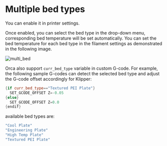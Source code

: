 # Multiple bed types

You can enable it in printer settings.

Once enabled, you can select the bed type in the drop-down menu, corresponding bed temperature will be set automatically.
You can set the bed temperature for each bed type in the filament settings as demonstrated in the following image.

![multi_bed](./images/bed-types.gif)

Orca also support `curr_bed_type` variable in custom G-code.
For example, the following sample G-codes can detect the selected bed type and adjust the G-code offset accordingly for Klipper:

```c++
{if curr_bed_type=="Textured PEI Plate"}
  SET_GCODE_OFFSET Z=-0.05
{else}
  SET_GCODE_OFFSET Z=0.0
{endif}
```

available bed types are:

```c++
"Cool Plate"
"Engineering Plate"
"High Temp Plate"
"Textured PEI Plate"
```